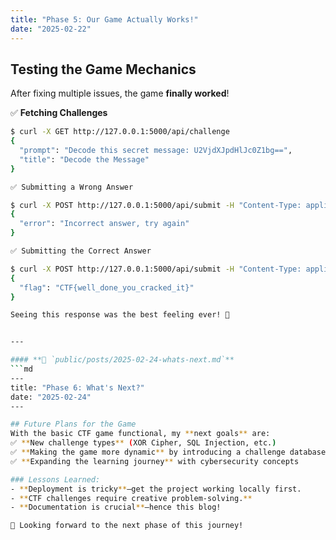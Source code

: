```yaml
---
title: "Phase 5: Our Game Actually Works!"
date: "2025-02-22"
---
```


## Testing the Game Mechanics
After fixing multiple issues, the game **finally worked**!

✅ **Fetching Challenges**
```bash
$ curl -X GET http://127.0.0.1:5000/api/challenge
{
  "prompt": "Decode this secret message: U2VjdXJpdHlJc0Z1bg==",
  "title": "Decode the Message"
}

✅ Submitting a Wrong Answer

$ curl -X POST http://127.0.0.1:5000/api/submit -H "Content-Type: application/json" -d '{"answer": "WrongAnswer"}'
{
  "error": "Incorrect answer, try again"
}

✅ Submitting the Correct Answer

$ curl -X POST http://127.0.0.1:5000/api/submit -H "Content-Type: application/json" -d '{"answer": "SecurityIsFun"}'
{
  "flag": "CTF{well_done_you_cracked_it}"
}

Seeing this response was the best feeling ever! 🚀


---

#### **📄 `public/posts/2025-02-24-whats-next.md`**
```md
---
title: "Phase 6: What's Next?"
date: "2025-02-24"
---

## Future Plans for the Game
With the basic CTF game functional, my **next goals** are:
✅ **New challenge types** (XOR Cipher, SQL Injection, etc.)  
✅ **Making the game more dynamic** by introducing a challenge database  
✅ **Expanding the learning journey** with cybersecurity concepts  

### Lessons Learned:
- **Deployment is tricky**—get the project working locally first.
- **CTF challenges require creative problem-solving.**
- **Documentation is crucial**—hence this blog!

🚀 Looking forward to the next phase of this journey!
